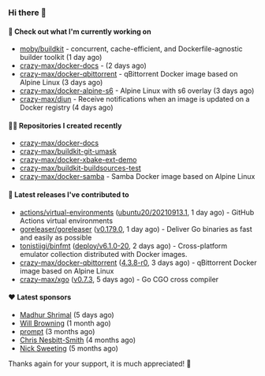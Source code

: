 ### Hi there 👋

#### 👷 Check out what I'm currently working on

- [moby/buildkit](https://github.com/moby/buildkit) - concurrent, cache-efficient, and Dockerfile-agnostic builder toolkit (1 day ago)
- [crazy-max/docker-docs](https://github.com/crazy-max/docker-docs) -  (2 days ago)
- [crazy-max/docker-qbittorrent](https://github.com/crazy-max/docker-qbittorrent) - qBittorrent Docker image based on Alpine Linux (3 days ago)
- [crazy-max/docker-alpine-s6](https://github.com/crazy-max/docker-alpine-s6) - Alpine Linux with s6 overlay (3 days ago)
- [crazy-max/diun](https://github.com/crazy-max/diun) - Receive notifications when an image is updated on a Docker registry (4 days ago)

#### 👨‍💻 Repositories I created recently

- [crazy-max/docker-docs](https://github.com/crazy-max/docker-docs)
- [crazy-max/buildkit-git-umask](https://github.com/crazy-max/buildkit-git-umask)
- [crazy-max/docker-xbake-ext-demo](https://github.com/crazy-max/docker-xbake-ext-demo)
- [crazy-max/buildkit-buildsources-test](https://github.com/crazy-max/buildkit-buildsources-test)
- [crazy-max/docker-samba](https://github.com/crazy-max/docker-samba) - Samba Docker image based on Alpine Linux

#### 🚀 Latest releases I've contributed to

- [actions/virtual-environments](https://github.com/actions/virtual-environments) ([ubuntu20/20210913.1](https://github.com/actions/virtual-environments/releases/tag/ubuntu20%2F20210913.1), 1 day ago) - GitHub Actions virtual environments
- [goreleaser/goreleaser](https://github.com/goreleaser/goreleaser) ([v0.179.0](https://github.com/goreleaser/goreleaser/releases/tag/v0.179.0), 1 day ago) - Deliver Go binaries as fast and easily as possible
- [tonistiigi/binfmt](https://github.com/tonistiigi/binfmt) ([deploy/v6.1.0-20](https://github.com/tonistiigi/binfmt/releases/tag/deploy%2Fv6.1.0-20), 2 days ago) - Cross-platform emulator collection distributed with Docker images.
- [crazy-max/docker-qbittorrent](https://github.com/crazy-max/docker-qbittorrent) ([4.3.8-r0](https://github.com/crazy-max/docker-qbittorrent/releases/tag/4.3.8-r0), 3 days ago) - qBittorrent Docker image based on Alpine Linux
- [crazy-max/xgo](https://github.com/crazy-max/xgo) ([v0.7.3](https://github.com/crazy-max/xgo/releases/tag/v0.7.3), 5 days ago) - Go CGO cross compiler

#### ❤️ Latest sponsors
- [Madhur Shrimal](https://github.com/shrimalmadhur) (5 days ago)
- [Will Browning](https://github.com/willbrowningme) (1 month ago)
- [prompt](https://github.com/pr-mpt) (3 months ago)
- [Chris Nesbitt-Smith](https://github.com/chrisns) (4 months ago)
- [Nick Sweeting](https://github.com/pirate) (5 months ago)

Thanks again for your support, it is much appreciated! 🙏
